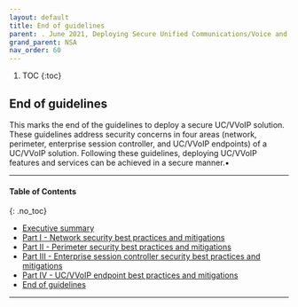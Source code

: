 ```yaml
---
layout: default
title: End of guidelines  
parent: . June 2021, Deploying Secure Unified Communications/Voice and Video over IP Systems  
grand_parent: NSA 
nav_order: 60 
---
```

<style>
.dont-break-out {
  /* These are technically the same, but use both */
  overflow-wrap: break-word;
  word-wrap: break-word;

  -ms-word-break: break-all;
  /* This is the dangerous one in WebKit, as it breaks things wherever */
  word-break: break-all;
  /* Instead use this non-standard one: */
  word-break: break-word;
}
</style>

<div class="dont-break-out" markdown="1">
  
1. TOC
{:toc}

## End of guidelines
This marks the end of the guidelines to deploy a secure UC/VVoIP solution. These guidelines address security concerns in four areas (network, perimeter, enterprise session controller, and UC/VVoIP endpoints) of a UC/VVoIP solution. Following these guidelines, deploying UC/VVoIP features and services can be achieved in a secure manner.▪

***

#### Table of Contents
{: .no_toc}

<ul><li> <a href="/docs/nsa/deploying-secure-unified-communications-voice-and-video-over-ip-systems-1/">Executive summary</a></li><li> <a href="/docs/nsa/deploying-secure-unified-communications-voice-and-video-over-ip-systems-2/">Part I - Network security best practices and mitigations</a></li><li> <a href="/docs/nsa/deploying-secure-unified-communications-voice-and-video-over-ip-systems-3/">Part II - Perimeter security best practices and mitigations</a></li><li> <a href="/docs/nsa/deploying-secure-unified-communications-voice-and-video-over-ip-systems-4/">Part III - Enterprise session controller security best practices and mitigations</a></li><li> <a href="/docs/nsa/deploying-secure-unified-communications-voice-and-video-over-ip-systems-5/">Part IV - UC/VVoIP endpoint best practices and mitigations</a></li><li> <a href="/docs/nsa/deploying-secure-unified-communications-voice-and-video-over-ip-systems-6/">End of guidelines</a></li></ul>

***

</div>

